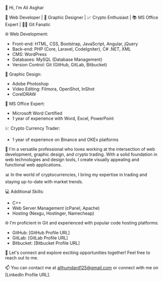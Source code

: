 👋 Hi, I'm Ali Asghar

💼 Web Developer | 🎨 Graphic Designer | 📈 Crypto Enthusiast | 📚 MS Office Expert | 🧑‍💻 Git Fanatic

🌐 Web Development:
   - Front-end: HTML, CSS, Bootstrap, JavaScript, Angular, jQuery
   - Back-end: PHP (Core, Laravel, CodeIgniter), C# .NET, XML
   - CMS: WordPress
   - Databases: MySQL (Database Management)
   - Version Control: Git (GitHub, GitLab, Bitbucket)

🎨 Graphic Design:
   - Adobe Photoshop
   - Video Editing: Filmora, OpenShot, InShot
   - CorelDRAW

📃 MS Office Expert:
   - Microsoft Word Certified
   - 1 year of experience with Word, Excel, PowerPoint

💹 Crypto Currency Trader:
   - 1 year of experience on Binance and OKEx platforms

🚀 I'm a versatile professional who loves working at the intersection of web development, graphic design, and crypto trading. With a solid foundation in web technologies and design tools, I create visually appealing and functional web applications.

📊 In the world of cryptocurrencies, I bring my expertise in trading and staying up-to-date with market trends.

💻 Additional Skills:
   - C++
   - Web Server Management (cPanel, Apache)
   - Hosting (Nexgu, Hostinger, Namecheap)

🌐 I'm proficient in Git and experienced with popular code hosting platforms:
   - GitHub: [GitHub Profile URL]
   - GitLab: [GitLab Profile URL]
   - Bitbucket: [Bitbucket Profile URL]

📜 Let's connect and explore exciting opportunities together! Feel free to reach out to me.

📫 You can contact me at alihumdard125@gmail.com or connect with me on [LinkedIn Profile URL].
